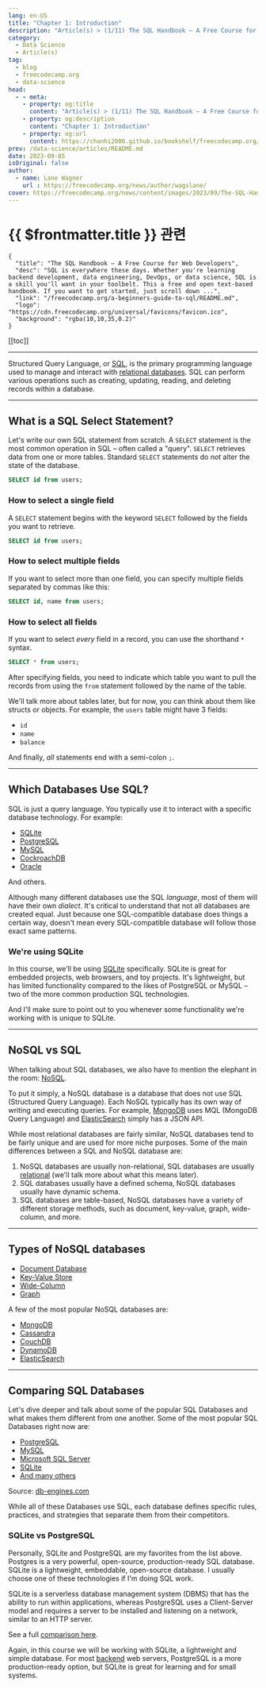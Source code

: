 ```yaml
---
lang: en-US
title: "Chapter 1: Introduction"
description: "Article(s) > (1/11) The SQL Handbook – A Free Course for Web Developers"
category:
  - Data Science
  - Article(s)
tag:
  - blog
  - freecodecamp.org
  - data-science
head:
  - - meta:
    - property: og:title
      content: "Article(s) > (1/11) The SQL Handbook – A Free Course for Web Developers"
    - property: og:description
      content: "Chapter 1: Introduction"
    - property: og:url
      content: https://chanhi2000.github.io/bookshelf/freecodecamp.org/a-beginners-guide-to-sql/chapter-1-introduction.html
prev: /data-science/articles/README.md
date: 2023-09-05
isOriginal: false
author:
  - name: Lane Wagner
    url : https://freecodecamp.org/news/author/wagslane/
cover: https://freecodecamp.org/news/content/images/2023/09/The-SQL-Handbook-Cover.png
---
```


# {{ $frontmatter.title }} 관련

```component VPCard
{
  "title": "The SQL Handbook – A Free Course for Web Developers",
  "desc": "SQL is everywhere these days. Whether you're learning backend development, data engineering, DevOps, or data science, SQL is a skill you'll want in your toolbelt. This a free and open text-based handbook. If you want to get started, just scroll down ...",
  "link": "/freecodecamp.org/a-beginners-guide-to-sql/README.md",
  "logo": "https://cdn.freecodecamp.org/universal/favicons/favicon.ico",
  "background": "rgba(10,10,35,0.2)"
}
```

[[toc]]

---

<SiteInfo
  name="The SQL Handbook – A Free Course for Web Developers"
  desc="SQL is everywhere these days. Whether you're learning backend development, data engineering, DevOps, or data science, SQL is a skill you'll want in your toolbelt. This a free and open text-based handbook. If you want to get started, just scroll down ..."
  url="https://freecodecamp.org/news/a-beginners-guide-to-sql#heading-chapter-1-introduction"
  logo="https://cdn.freecodecamp.org/universal/favicons/favicon.ico"
  preview="https://freecodecamp.org/news/content/images/2023/09/The-SQL-Handbook-Cover.png"/>

Structured Query Language, or [SQL](https://freecodecamp.org/news/what-is-sql-database-definition-for-beginners/), is the primary programming language used to manage and interact with [relational databases](https://cloud.google.com/learn/what-is-a-relational-database). SQL can perform various operations such as creating, updating, reading, and deleting records within a database.

---

## What is a SQL Select Statement?

Let's write our own SQL statement from scratch. A `SELECT` statement is the most common operation in SQL – often called a "query". `SELECT` retrieves data from one or more tables. Standard `SELECT` statements do *not* alter the state of the database.

```sql
SELECT id from users;
```

### How to select a single field

A `SELECT` statement begins with the keyword `SELECT` followed by the fields you want to retrieve.

```sql
SELECT id from users;
```

### How to select multiple fields

If you want to select more than one field, you can specify multiple fields separated by commas like this:

```sql
SELECT id, name from users;
```

### How to select all fields

If you want to select *every* field in a record, you can use the shorthand `*` syntax.

```sql
SELECT * from users;
```

After specifying fields, you need to indicate which table you want to pull the records from using the `from` statement followed by the name of the table.

We'll talk more about tables later, but for now, you can think about them like structs or objects. For example, the `users` table might have 3 fields:

- `id`
- `name`
- `balance`

And finally, *all* statements end with a semi-colon `;`.

---

## Which Databases Use SQL?

SQL is just a query language. You typically use it to interact with a specific database technology. For example:

- [<FontIcon icon="iconfont icon-sqlite"/>SQLite](https://sqlite.org/index.html)
- [<FontIcon icon="iconfont icon-postgresql"/>PostgreSQL](https://postgresql.org/)
- [<FontIcon icon="iconfont icon-mysql"/>MySQL](https://mysql.com/)
- [<FontIcon icon="iconfont icon-cockroach-db"/>CockroachDB](https://cockroachlabs.com/)
- [<FontIcon icon="iconfont icon-oracle"/>Oracle](https://oracle.com/database/)

And others.

Although many different databases use the SQL *language*, most of them will have their own *dialect*. It's critical to understand that not all databases are created equal. Just because one SQL-compatible database does things a certain way, doesn't mean every SQL-compatible database will follow those exact same patterns.

### We're using SQLite

In this course, we'll be using [<FontIcon icon="iconfont icon-sqlite"/>SQLite](https://sqlite.org/index.html) specifically. SQLite is great for embedded projects, web browsers, and toy projects. It's lightweight, but has limited functionality compared to the likes of PostgreSQL or MySQL – two of the more common production SQL technologies.

And I'll make sure to point out to you whenever some functionality we're working with is unique to SQLite.

---

## NoSQL vs SQL

When talking about SQL databases, we also have to mention the elephant in the room: [<FontIcon icon="fa-brands fa-wikipedia-w"/>NoSQL](https://en.wikipedia.org/wiki/NoSQL).

To put it simply, a NoSQL database is a database that does not use SQL (Structured Query Language). Each NoSQL typically has its own way of writing and executing queries. For example, [<FontIcon icon="iconfont icon-mongodb"/>MongoDB](https://mongodb.com/) uses MQL (MongoDB Query Language) and [<FontIcon icon="iconfont icon-elasticsearch"/>ElasticSearch](https://elastic.co/) simply has a JSON API.

While most relational databases are fairly similar, NoSQL databases tend to be fairly unique and are used for more niche purposes. Some of the main differences between a SQL and NoSQL database are:

1. NoSQL databases are usually non-relational, SQL databases are usually [<FontIcon icon="iconfont icon-gcp"/>relational](https://cloud.google.com/learn/what-is-a-relational-database) (we'll talk more about what this means later).
2. SQL databases usually have a defined schema, NoSQL databases usually have dynamic schema.
3. SQL databases are table-based, NoSQL databases have a variety of different storage methods, such as document, key-value, graph, wide-column, and more.

---

## Types of NoSQL databases

- [<FontIcon icon="fa-brands fa-wikipedia-w"/>Document Database](https://en.wikipedia.org/wiki/Document-oriented_database)
- [<FontIcon icon="fa-brands fa-wikipedia-w"/>Key-Value Store](https://en.wikipedia.org/wiki/Key%E2%80%93value_database)
- [<FontIcon icon="fa-brands fa-wikipedia-w"/>Wide-Column](https://en.wikipedia.org/wiki/Wide-column_store)
- [<FontIcon icon="fa-brands fa-wikipedia-w"/>Graph](https://en.wikipedia.org/wiki/Graph_database)

A few of the most popular NoSQL databases are:

- [<FontIcon icon="fa-brands fa-wikipedia-w"/>MongoDB](https://en.wikipedia.org/wiki/MongoDB)
- [<FontIcon icon="fa-brands fa-wikipedia-w"/>Cassandra](https://en.wikipedia.org/wiki/Apache_Cassandra)
- [<FontIcon icon="fa-brands fa-wikipedia-w"/>CouchDB](https://en.wikipedia.org/wiki/Apache_CouchDB)
- [<FontIcon icon="fa-brands fa-wikipedia-w"/>DynamoDB](https://en.wikipedia.org/wiki/Amazon_DynamoDB)
- [<FontIcon icon="iconfont icon-elasticsearch"/>ElasticSearch](https://elastic.co/)

---

## Comparing SQL Databases

Let's dive deeper and talk about some of the popular SQL Databases and what makes them different from one another. Some of the most popular SQL Databases right now are:

- [<FontIcon icon="fa-brands fa-wikipedia-w"/>PostgreSQL](https://en.wikipedia.org/wiki/PostgreSQL)
- [<FontIcon icon="fa-brands fa-wikipedia-w"/>MySQL](https://en.wikipedia.org/wiki/MySQL)
- [<FontIcon icon="fas fa-globe"/>Microsoft SQL Server](https://db-engines.com/en/system/Microsoft+SQL+Server)
- [<FontIcon icon="fa-brands fa-wikipedia-w"/>SQLite](https://en.wikipedia.org/wiki/SQLite)
- [<FontIcon icon="fa-brands fa-wikipedia-w"/>And many others](https://en.wikipedia.org/wiki/List_of_relational_database_management_systems)

Source: [<FontIcon icon="fas fa-globe"/>db-engines.com](https://db-engines.com/en/ranking)

<SiteInfo
  name="DB-Engines Ranking"
  desc="Popularity ranking of database management systems."
  url="https://db-engines.com/en/ranking/"
  logo="https://db-engines.com/favicon.ico"
  preview="https://db-engines.com/pictures/db-engines_128x128.png"/>


While all of these Databases use SQL, each database defines specific rules, practices, and strategies that separate them from their competitors.

### SQLite vs PostgreSQL

Personally, SQLite and PostgreSQL are my favorites from the list above. Postgres is a very powerful, open-source, production-ready SQL database. SQLite is a lightweight, embeddable, open-source database. I usually choose one of these technologies if I'm doing SQL work.

SQLite is a serverless database management system (DBMS) that has the ability to run within applications, whereas PostgreSQL uses a Client-Server model and requires a server to be installed and listening on a network, similar to an HTTP server.

See a full [<FontIcon icon="fas fa-globe"/>comparison here](https://db-engines.com/en/system/PostgreSQL%3BSQLite).

<SiteInfo
  name="PostgreSQL vs. SQLite Comparison"
  desc="Detailed side-by-side view of PostgreSQL and SQLite"
  url="https://db-engines.com/en/system/PostgreSQL%3BSQLite/"
  logo="https://db-engines.com/favicon.ico"
  preview="https://db-engines.com/pictures/db-engines_128x128.png"/>

Again, in this course we will be working with SQLite, a lightweight and simple database. For most [<FontIcon icon="fas fa-globe"/>backend](https://blog.boot.dev/backend/do-backend-devs-need-sql/) web servers, PostgreSQL is a more production-ready option, but SQLite is great for learning and for small systems.
